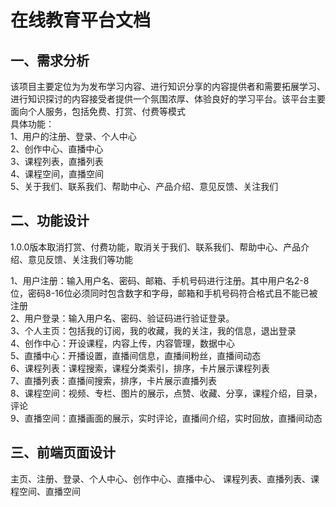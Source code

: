 # 在线教育平台文档

## 一、需求分析

该项目主要定位为为发布学习内容、进行知识分享的内容提供者和需要拓展学习、进行知识探讨的内容接受者提供一个氛围浓厚、体验良好的学习平台。该平台主要面向个人服务，包括免费、打赏、付费等模式  
具体功能：  
1、用户的注册、登录、个人中心  
2、创作中心、直播中心  
3、课程列表，直播列表  
4、课程空间，直播空间  
5、关于我们、联系我们、帮助中心、产品介绍、意见反馈、关注我们  



## 二、功能设计

1.0.0版本取消打赏、付费功能，取消关于我们、联系我们、帮助中心、产品介绍、意见反馈、关注我们等功能  

1、用户注册：输入用户名、密码、邮箱、手机号码进行注册。其中用户名2-8位，密码8-16位必须同时包含数字和字母，邮箱和手机号码符合格式且不能已被注册  
2、用户登录：输入用户名、密码、验证码进行验证登录。  
3、个人主页：包括我的订阅，我的收藏，我的关注，我的信息，退出登录  
4、创作中心：开设课程，内容上传，内容管理，数据中心  
5、直播中心：开播设置，直播间信息，直播间粉丝，直播间动态  
6、课程列表：课程搜索，课程分类索引，排序，卡片展示课程列表  
7、直播列表：直播间搜索，排序，卡片展示直播列表  
8、课程空间：视频、专栏、图片的展示，点赞、收藏、分享，课程介绍，目录，评论  
9、直播空间：直播画面的展示，实时评论，直播间介绍，实时回放，直播间动态  

## 三、前端页面设计

主页、注册、登录、个人中心、创作中心、直播中心、 课程列表、直播列表、课程空间、直播空间  



